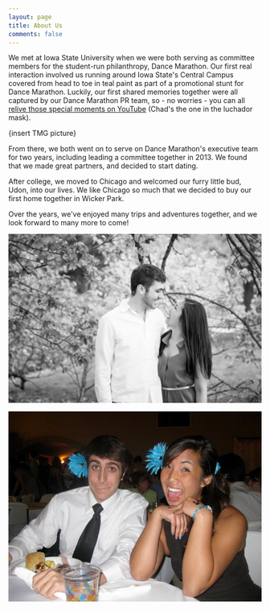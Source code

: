 ```yaml
---
layout: page
title: About Us
comments: false
---
```


We met at Iowa State University when we were both serving as committee members for the student-run philanthropy, Dance Marathon. Our first real interaction involved us running around Iowa State's Central Campus covered from head to toe in teal paint as part of a promotional stunt for Dance Marathon. Luckily, our first shared memories together were all captured by our Dance Marathon PR team, so - no worries - you can all [relive those special moments on YouTube](https://www.youtube.com/watch?v=NGdumodZ7cE) (Chad's the one in the luchador mask). 

{insert TMG picture}

From there, we both went on to serve on Dance Marathon's executive team for two years, including leading a committee together in 2013. We found that we made great partners, and decided to start dating.

After college, we moved to Chicago and welcomed our furry little bud, Udon, into our lives. We like Chicago so much that we decided to buy our first home together in Wicker Park.

Over the years, we've enjoyed many trips and adventures together, and we look forward to many more to come!

![blackandwhite](/assets/img/blackandwhite.jpg)

![prairiemoonformal](/assets/img/prairiemoonformal.jpg)


